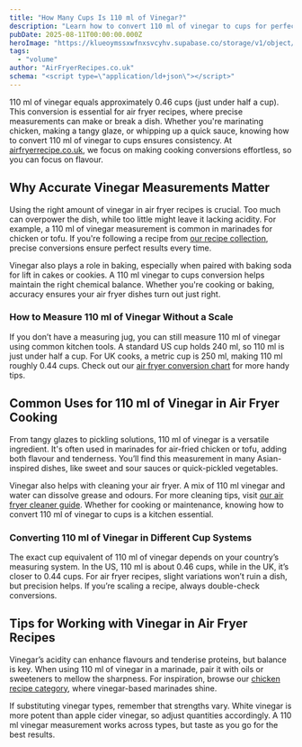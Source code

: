 ```yaml
---
title: "How Many Cups Is 110 ml of Vinegar?"
description: "Learn how to convert 110 ml of vinegar to cups for perfect air fryer recipes. Get precise measurements and cooking tips in seconds!"
pubDate: 2025-08-11T00:00:00.000Z
heroImage: "https://klueoymssxwfnxsvcyhv.supabase.co/storage/v1/object/public/md/how-many-cups-is-110-ml-of-vinegar-b8d34c55.webp"
tags:
  - "volume"
author: "AirFryerRecipes.co.uk"
schema: "<script type=\"application/ld+json\"></script>"
---
```


<p>110 ml of vinegar equals approximately 0.46 cups (just under half a cup). This conversion is essential for air fryer recipes, where precise measurements can make or break a dish. Whether you're marinating chicken, making a tangy glaze, or whipping up a quick sauce, knowing how to convert 110 ml of vinegar to cups ensures consistency. At <a href=https://www.airfryerrecipe.co.uk/>airfryerrecipe.co.uk</a>, we focus on making cooking conversions effortless, so you can focus on flavour.</p>  

<h2>Why Accurate Vinegar Measurements Matter</h2>  
<p>Using the right amount of vinegar in air fryer recipes is crucial. Too much can overpower the dish, while too little might leave it lacking acidity. For example, a 110 ml of vinegar measurement is common in marinades for chicken or tofu. If you're following a recipe from <a href=https://www.airfryerrecipe.co.uk/recipes>our recipe collection</a>, precise conversions ensure perfect results every time.</p>  

<p>Vinegar also plays a role in baking, especially when paired with baking soda for lift in cakes or cookies. A 110 ml vinegar to cups conversion helps maintain the right chemical balance. Whether you're cooking or baking, accuracy ensures your air fryer dishes turn out just right.</p>  

<h3>How to Measure 110 ml of Vinegar Without a Scale</h3>  
<p>If you don’t have a measuring jug, you can still measure 110 ml of vinegar using common kitchen tools. A standard US cup holds 240 ml, so 110 ml is just under half a cup. For UK cooks, a metric cup is 250 ml, making 110 ml roughly 0.44 cups. Check out our <a href=https://www.airfryerrecipe.co.uk/air-fryer-conversion-chart>air fryer conversion chart</a> for more handy tips.</p>  

<h2>Common Uses for 110 ml of Vinegar in Air Fryer Cooking</h2>  
<p>From tangy glazes to pickling solutions, 110 ml of vinegar is a versatile ingredient. It's often used in marinades for air-fried chicken or tofu, adding both flavour and tenderness. You’ll find this measurement in many Asian-inspired dishes, like sweet and sour sauces or quick-pickled vegetables.</p>  

<p>Vinegar also helps with cleaning your air fryer. A mix of 110 ml vinegar and water can dissolve grease and odours. For more cleaning tips, visit <a href=https://www.airfryerrecipe.co.uk/air-fryer-cleaner>our air fryer cleaner guide</a>. Whether for cooking or maintenance, knowing how to convert 110 ml of vinegar to cups is a kitchen essential.</p>  

<h3>Converting 110 ml of Vinegar in Different Cup Systems</h3>  
<p>The exact cup equivalent of 110 ml of vinegar depends on your country’s measuring system. In the US, 110 ml is about 0.46 cups, while in the UK, it’s closer to 0.44 cups. For air fryer recipes, slight variations won’t ruin a dish, but precision helps. If you’re scaling a recipe, always double-check conversions.</p>  

<h2>Tips for Working with Vinegar in Air Fryer Recipes</h2>  
<p>Vinegar’s acidity can enhance flavours and tenderise proteins, but balance is key. When using 110 ml of vinegar in a marinade, pair it with oils or sweeteners to mellow the sharpness. For inspiration, browse our <a href=https://www.airfryerrecipe.co.uk/recipe-category/chicken>chicken recipe category</a>, where vinegar-based marinades shine.</p>  

<p>If substituting vinegar types, remember that strengths vary. White vinegar is more potent than apple cider vinegar, so adjust quantities accordingly. A 110 ml vinegar measurement works across types, but taste as you go for the best results.</p>